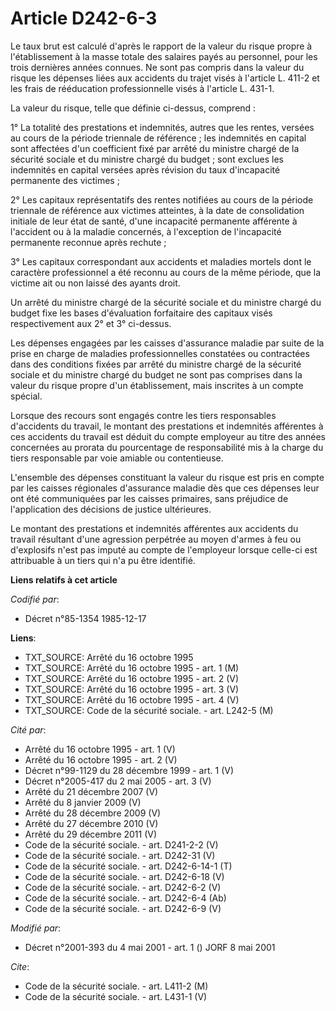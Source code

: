 # Article D242-6-3

Le taux brut est calculé d'après le rapport de la valeur du risque propre à l'établissement à la masse totale des salaires
payés au personnel, pour les trois dernières années connues. Ne sont pas compris dans la valeur du risque les dépenses liées
aux accidents du trajet visés à l'article L. 411-2 et les frais de rééducation professionnelle visés à l'article L. 431-1.

La valeur du risque, telle que définie ci-dessus, comprend :

1° La totalité des prestations et indemnités, autres que les rentes, versées au cours de la période triennale de référence ;
les indemnités en capital sont affectées d'un coefficient fixé par arrêté du ministre chargé de la sécurité sociale et du
ministre chargé du budget ; sont exclues les indemnités en capital versées après révision du taux d'incapacité permanente des
victimes ;

2° Les capitaux représentatifs des rentes notifiées au cours de la période triennale de référence aux victimes atteintes, à
la date de consolidation initiale de leur état de santé, d'une incapacité permanente afférente à l'accident ou à la maladie
concernés, à l'exception de l'incapacité permanente reconnue après rechute ;

3° Les capitaux correspondant aux accidents et maladies mortels dont le caractère professionnel a été reconnu au cours de la
même période, que la victime ait ou non laissé des ayants droit.

Un arrêté du ministre chargé de la sécurité sociale et du ministre chargé du budget fixe les bases d'évaluation forfaitaire
des capitaux visés respectivement aux 2° et 3° ci-dessus.

Les dépenses engagées par les caisses d'assurance maladie par suite de la prise en charge de maladies professionnelles
constatées ou contractées dans des conditions fixées par arrêté du ministre chargé de la sécurité sociale et du ministre
chargé du budget ne sont pas comprises dans la valeur du risque propre d'un établissement, mais inscrites à un compte
spécial.

Lorsque des recours sont engagés contre les tiers responsables d'accidents du travail, le montant des prestations et
indemnités afférentes à ces accidents du travail est déduit du compte employeur au titre des années concernées au prorata du
pourcentage de responsabilité mis à la charge du tiers responsable par voie amiable ou contentieuse.

L'ensemble des dépenses constituant la valeur du risque est pris en compte par les caisses régionales d'assurance maladie dès
que ces dépenses leur ont été communiquées par les caisses primaires, sans préjudice de l'application des décisions de
justice ultérieures.

Le montant des prestations et indemnités afférentes aux accidents du travail résultant d'une agression perpétrée au moyen
d'armes à feu ou d'explosifs n'est pas imputé au compte de l'employeur lorsque celle-ci est attribuable à un tiers qui n'a pu
être identifié.

**Liens relatifs à cet article**

_Codifié par_:

  - Décret n°85-1354 1985-12-17

**Liens**:

  - TXT_SOURCE: Arrêté du 16 octobre 1995
  - TXT_SOURCE: Arrêté du 16 octobre 1995 - art. 1 (M)
  - TXT_SOURCE: Arrêté du 16 octobre 1995 - art. 2 (V)
  - TXT_SOURCE: Arrêté du 16 octobre 1995 - art. 3 (V)
  - TXT_SOURCE: Arrêté du 16 octobre 1995 - art. 4 (V)
  - TXT_SOURCE: Code de la sécurité sociale. - art. L242-5 (M)

_Cité par_:

  - Arrêté du 16 octobre 1995 - art. 1 (V)
  - Arrêté du 16 octobre 1995 - art. 2 (V)
  - Décret n°99-1129 du 28 décembre 1999 - art. 1 (V)
  - Décret n°2005-417 du 2 mai 2005 - art. 3 (V)
  - Arrêté du 21 décembre 2007 (V)
  - Arrêté du 8 janvier 2009 (V)
  - Arrêté du 28 décembre 2009 (V)
  - Arrêté du 27 décembre 2010 (V)
  - Arrêté du 29 décembre 2011 (V)
  - Code de la sécurité sociale. - art. D241-2-2 (V)
  - Code de la sécurité sociale. - art. D242-31 (V)
  - Code de la sécurité sociale. - art. D242-6-14-1 (T)
  - Code de la sécurité sociale. - art. D242-6-18 (V)
  - Code de la sécurité sociale. - art. D242-6-2 (V)
  - Code de la sécurité sociale. - art. D242-6-4 (Ab)
  - Code de la sécurité sociale. - art. D242-6-9 (V)

_Modifié par_:

  - Décret n°2001-393 du 4 mai 2001 - art. 1 () JORF 8 mai 2001

_Cite_:

  - Code de la sécurité sociale. - art. L411-2 (M)
  - Code de la sécurité sociale. - art. L431-1 (V)
